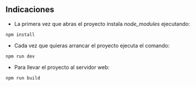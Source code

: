 ## Indicaciones

- La primera vez que abras el proyecto instala *node_modules* ejecutando:
```
npm install
```

- Cada vez que quieras arrancar el proyecto ejecuta el comando:
```
npm run dev
```

- Para llevar el proyecto al servidor web:
```
npm run build
```